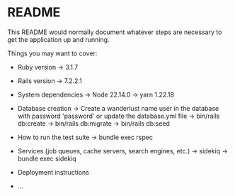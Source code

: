 # README

This README would normally document whatever steps are necessary to get the
application up and running.

Things you may want to cover:

* Ruby version
  -> 3.1.7

* Rails version
  -> 7.2.2.1

* System dependencies
  -> Node 22.14.0
  -> yarn 1.22.18

* Database creation
  -> Create a wanderlust name user in the database with password 'password' or update the database.yml file
  -> bin/rails db:create
  -> bin/rails db:migrate
  -> bin/rails db:seed

* How to run the test suite
  -> bundle exec rspec

* Services (job queues, cache servers, search engines, etc.)
  -> sidekiq -> bundle exec sidekiq

* Deployment instructions

* ...
